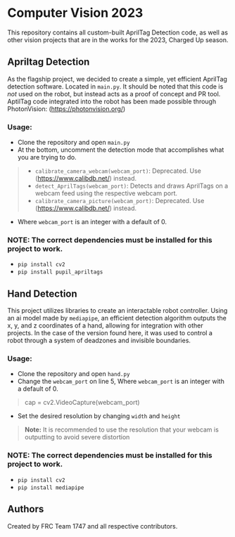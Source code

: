 # Computer Vision 2023
 This repository contains all custom-built AprilTag Detection code, as well as other vision projects that are in the works for the 2023, Charged Up season.
 
## Apriltag Detection
 As the flagship project, we decided to create a simple, yet efficient AprilTag detection software. Located in `main.py`. It should be noted that this code is *not* used on the robot, but instead acts as a proof of concept and PR tool. AptilTag code integrated into the robot has been made possible through PhotonVision: (https://photonvision.org/)
### Usage:
 - Clone the repository and open `main.py`
 - At the bottom, uncomment the detection mode that accomplishes what you are trying to do.
 > - `calibrate_camera_webcam(webcam_port)`: Deprecated. Use (https://www.calibdb.net/) instead.
 > - `detect_AprilTags(webcam_port)`: Detects and draws AprilTags on a webcam feed using the respective webcam port.
 > - `calibrate_camera_picture(webcam_port)`: Deprecated. Use (https://www.calibdb.net/) instead.
 - Where `webcam_port` is an integer with a default of 0.

### NOTE: The correct dependencies must be installed for this project to work.
 - `pip install cv2`
 - `pip install pupil_apriltags`

## Hand Detection
 This project utilizes libraries to create an interactable robot controller. Using an ai model made by `mediapipe`, an efficient detection algorithm outputs the x, y, and z coordinates of a hand, allowing for integration with other projects. In the case of the version found here, it was used to control a robot through a system of deadzones and invisible boundaries.
 
### Usage:
 - Clone the repository and open `hand.py`
 - Change the `webcam_port` on line 5, Where `webcam_port` is an integer with a default of 0.
 > cap = cv2.VideoCapture(webcam_port)
 - Set the desired resolution by changing `width` and `height`
 > **Note:** It is recommended to use the resolution that your webcam is outputting to avoid severe distortion

### NOTE: The correct dependencies must be installed for this project to work.
 - `pip install cv2`
 - `pip install mediapipe`

## Authors
Created by FRC Team 1747 and all respective contributors.
